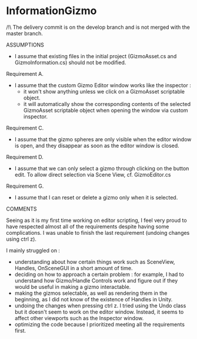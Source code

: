 # InformationGizmo

/!\ The delivery commit is on the develop branch and is not merged with the master branch.

ASSUMPTIONS

- I assume that existing files in the initial project (GizmoAsset.cs and GizmoInformation.cs)
should not be modified.

Requirement A.
- I assume that the custom Gizmo Editor window works like the inspector :
	* it won't show anything unless we click on a GizmoAsset scriptable object.
	* it will automatically show the corresponding contents of the selected GizmoAsset scriptable object
	  when opening the window via custom inspector.

Requirement C.
- I assume that the gizmo spheres are only visible when the editor window is open, and they disappear
  as soon as the editor window is closed.

Requirement D.
- I assume that we can only select a gizmo through clicking on the button edit. To allow direct selection
  via Scene View, cf. GizmoEditor.cs

Requirement G.
- I assume that I can reset or delete a gizmo only when it is selected.

COMMENTS

Seeing as it is my first time working on editor scripting, I feel very proud to have respected almost all
of the requirements despite having some complications. I was unable to finish the last requirement (undoing
changes using ctrl z).

I mainly struggled on :
- understanding about how certain things work such as SceneView, Handles, OnSceneGUI in a short amount
of time.
- deciding on how to approach a certain problem : for example, I had to understand how Gizmo/Handle Controls
work and figure out if they would be useful in making a gizmo interactable.
- making the gizmos selectable, as well as rendering them in the beginning, as I did not know of
the existence of Handles in Unity.
- undoing the changes when pressing ctrl z. I tried using the Undo class but it doesn't seem to work on
the editor window. Instead, it seems to affect other viewports such as the Inspector window.
- optimizing the code because I prioritized meeting all the requirements first.
